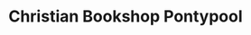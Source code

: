 ---
title: "Christian Bookshop Pontypool"
url: /pontypool/christian-bookshop-pontypool/
shop: books
---